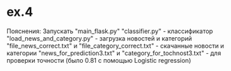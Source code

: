 # ex.4
Пояснения:
Запускать "main_flask.py"
"classifier.py" - классификатор
"load_news_and_category.py" - загрузка новостей и категорий
"file_news_correct.txt" и "file_category_correct.txt" - скачанные новости и категории 
"news_for_prediction3.txt" и "category_for_tochnost3.txt" - для проверки точности (было 0.81 с помощью Logistic regression)
